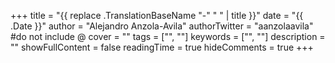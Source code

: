 +++
title = "{{ replace .TranslationBaseName "-" " " | title }}"
date = "{{ .Date }}"
author = "Alejandro Anzola-Avila"
authorTwitter = "aanzolaavila" #do not include @
cover = ""
tags = ["", ""]
keywords = ["", ""]
description = ""
showFullContent = false
readingTime = true
hideComments = true
+++
